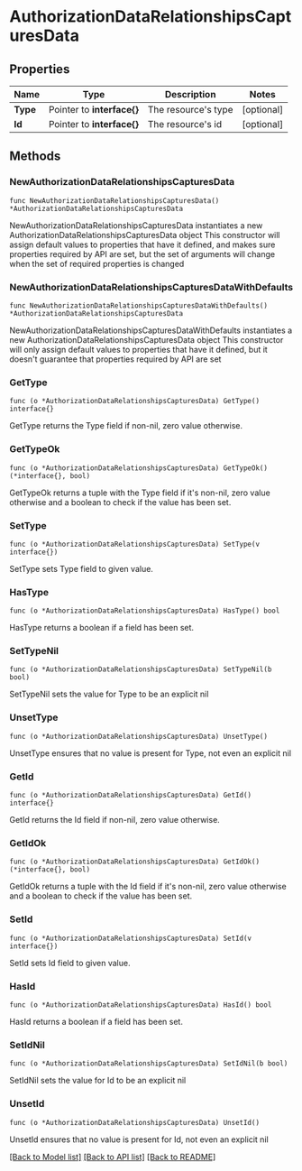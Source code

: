 # AuthorizationDataRelationshipsCapturesData

## Properties

Name | Type | Description | Notes
------------ | ------------- | ------------- | -------------
**Type** | Pointer to **interface{}** | The resource&#39;s type | [optional] 
**Id** | Pointer to **interface{}** | The resource&#39;s id | [optional] 

## Methods

### NewAuthorizationDataRelationshipsCapturesData

`func NewAuthorizationDataRelationshipsCapturesData() *AuthorizationDataRelationshipsCapturesData`

NewAuthorizationDataRelationshipsCapturesData instantiates a new AuthorizationDataRelationshipsCapturesData object
This constructor will assign default values to properties that have it defined,
and makes sure properties required by API are set, but the set of arguments
will change when the set of required properties is changed

### NewAuthorizationDataRelationshipsCapturesDataWithDefaults

`func NewAuthorizationDataRelationshipsCapturesDataWithDefaults() *AuthorizationDataRelationshipsCapturesData`

NewAuthorizationDataRelationshipsCapturesDataWithDefaults instantiates a new AuthorizationDataRelationshipsCapturesData object
This constructor will only assign default values to properties that have it defined,
but it doesn't guarantee that properties required by API are set

### GetType

`func (o *AuthorizationDataRelationshipsCapturesData) GetType() interface{}`

GetType returns the Type field if non-nil, zero value otherwise.

### GetTypeOk

`func (o *AuthorizationDataRelationshipsCapturesData) GetTypeOk() (*interface{}, bool)`

GetTypeOk returns a tuple with the Type field if it's non-nil, zero value otherwise
and a boolean to check if the value has been set.

### SetType

`func (o *AuthorizationDataRelationshipsCapturesData) SetType(v interface{})`

SetType sets Type field to given value.

### HasType

`func (o *AuthorizationDataRelationshipsCapturesData) HasType() bool`

HasType returns a boolean if a field has been set.

### SetTypeNil

`func (o *AuthorizationDataRelationshipsCapturesData) SetTypeNil(b bool)`

 SetTypeNil sets the value for Type to be an explicit nil

### UnsetType
`func (o *AuthorizationDataRelationshipsCapturesData) UnsetType()`

UnsetType ensures that no value is present for Type, not even an explicit nil
### GetId

`func (o *AuthorizationDataRelationshipsCapturesData) GetId() interface{}`

GetId returns the Id field if non-nil, zero value otherwise.

### GetIdOk

`func (o *AuthorizationDataRelationshipsCapturesData) GetIdOk() (*interface{}, bool)`

GetIdOk returns a tuple with the Id field if it's non-nil, zero value otherwise
and a boolean to check if the value has been set.

### SetId

`func (o *AuthorizationDataRelationshipsCapturesData) SetId(v interface{})`

SetId sets Id field to given value.

### HasId

`func (o *AuthorizationDataRelationshipsCapturesData) HasId() bool`

HasId returns a boolean if a field has been set.

### SetIdNil

`func (o *AuthorizationDataRelationshipsCapturesData) SetIdNil(b bool)`

 SetIdNil sets the value for Id to be an explicit nil

### UnsetId
`func (o *AuthorizationDataRelationshipsCapturesData) UnsetId()`

UnsetId ensures that no value is present for Id, not even an explicit nil

[[Back to Model list]](../README.md#documentation-for-models) [[Back to API list]](../README.md#documentation-for-api-endpoints) [[Back to README]](../README.md)


